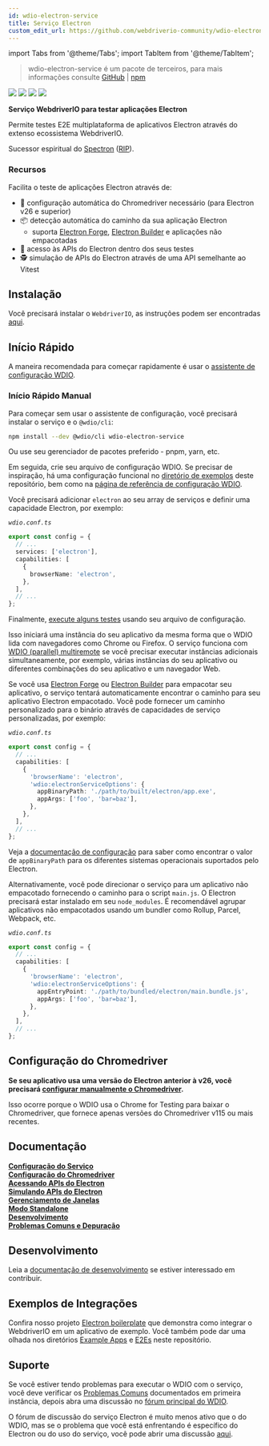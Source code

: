 ```yaml
---
id: wdio-electron-service
title: Serviço Electron
custom_edit_url: https://github.com/webdriverio-community/wdio-electron-service/edit/main/README.md
---
```


import Tabs from '@theme/Tabs';
import TabItem from '@theme/TabItem';

> wdio-electron-service é um pacote de terceiros, para mais informações consulte [GitHub](https://github.com/webdriverio-community/wdio-electron-service) | [npm](https://www.npmjs.com/package/wdio-electron-service)

<a href="https://www.npmjs.com/package/wdio-electron-service" alt="NPM Version">
  <img src="https://img.shields.io/npm/v/wdio-electron-service" /></a>
<a href="https://www.npmjs.com/package/wdio-electron-service/v/lts" alt="NPM LTS Version">
  <img src="https://img.shields.io/npm/v/wdio-electron-service/lts" /></a>
<a href="https://www.npmjs.com/package/wdio-electron-service/v/next" alt="NPM Next Version">
  <img src="https://img.shields.io/npm/v/wdio-electron-service/next" /></a>
<a href="https://www.npmjs.com/package/wdio-electron-service" alt="NPM Downloads">
  <img src="https://img.shields.io/npm/dw/wdio-electron-service" /></a>

<br />

**Serviço WebdriverIO para testar aplicações Electron**

Permite testes E2E multiplataforma de aplicativos Electron através do extenso ecossistema WebdriverIO.

Sucessor espiritual do [Spectron](https://github.com/electron-userland/spectron) ([RIP](https://github.com/electron-userland/spectron/issues/1045)).

### Recursos

Facilita o teste de aplicações Electron através de:

- 🚗 configuração automática do Chromedriver necessário (para Electron v26 e superior)
- 📦 detecção automática do caminho da sua aplicação Electron
  - suporta [Electron Forge](https://www.electronforge.io/), [Electron Builder](https://www.electron.build/) e aplicações não empacotadas
- 🧩 acesso às APIs do Electron dentro dos seus testes
- 🕵️ simulação de APIs do Electron através de uma API semelhante ao Vitest

## Instalação

Você precisará instalar o `WebdriverIO`, as instruções podem ser encontradas [aqui](https://webdriver.io/docs/gettingstarted).

## Início Rápido

A maneira recomendada para começar rapidamente é usar o [assistente de configuração WDIO](https://webdriver.io/docs/gettingstarted#initiate-a-webdriverio-setup).

### Início Rápido Manual

Para começar sem usar o assistente de configuração, você precisará instalar o serviço e o `@wdio/cli`:

```bash
npm install --dev @wdio/cli wdio-electron-service
```

Ou use seu gerenciador de pacotes preferido - pnpm, yarn, etc.

Em seguida, crie seu arquivo de configuração WDIO. Se precisar de inspiração, há uma configuração funcional no [diretório de exemplos](https://github.com/webdriverio-community/wdio-electron-service/blob/main/./example/wdio.conf.ts) deste repositório, bem como na [página de referência de configuração WDIO](https://webdriver.io/docs/configuration).

Você precisará adicionar `electron` ao seu array de serviços e definir uma capacidade Electron, por exemplo:

_`wdio.conf.ts`_

```ts
export const config = {
  // ...
  services: ['electron'],
  capabilities: [
    {
      browserName: 'electron',
    },
  ],
  // ...
};
```

Finalmente, [execute alguns testes](https://webdriver.io/docs/gettingstarted#run-test) usando seu arquivo de configuração.

Isso iniciará uma instância do seu aplicativo da mesma forma que o WDIO lida com navegadores como Chrome ou Firefox. O serviço funciona com [WDIO (parallel) multiremote](https://webdriver.io/docs/multiremote) se você precisar executar instâncias adicionais simultaneamente, por exemplo, várias instâncias do seu aplicativo ou diferentes combinações do seu aplicativo e um navegador Web.

Se você usa [Electron Forge](https://www.electronforge.io/) ou [Electron Builder](https://www.electron.build/) para empacotar seu aplicativo, o serviço tentará automaticamente encontrar o caminho para seu aplicativo Electron empacotado. Você pode fornecer um caminho personalizado para o binário através de capacidades de serviço personalizadas, por exemplo:

_`wdio.conf.ts`_

```ts
export const config = {
  // ...
  capabilities: [
    {
      'browserName': 'electron',
      'wdio:electronServiceOptions': {
        appBinaryPath: './path/to/built/electron/app.exe',
        appArgs: ['foo', 'bar=baz'],
      },
    },
  ],
  // ...
};
```

Veja a [documentação de configuração](https://github.com/webdriverio-community/wdio-electron-service/blob/main/./docs/configuration/service-configuration.md#appbinarypath) para saber como encontrar o valor de `appBinaryPath` para os diferentes sistemas operacionais suportados pelo Electron.

Alternativamente, você pode direcionar o serviço para um aplicativo não empacotado fornecendo o caminho para o script `main.js`. O Electron precisará estar instalado em seu `node_modules`. É recomendável agrupar aplicativos não empacotados usando um bundler como Rollup, Parcel, Webpack, etc.

_`wdio.conf.ts`_

```ts
export const config = {
  // ...
  capabilities: [
    {
      'browserName': 'electron',
      'wdio:electronServiceOptions': {
        appEntryPoint: './path/to/bundled/electron/main.bundle.js',
        appArgs: ['foo', 'bar=baz'],
      },
    },
  ],
  // ...
};
```

## Configuração do Chromedriver

**Se seu aplicativo usa uma versão do Electron anterior à v26, você precisará [configurar manualmente o Chromedriver](https://github.com/webdriverio-community/wdio-electron-service/blob/main/./docs/configuration/chromedriver-configuration.md#user-managed).**

Isso ocorre porque o WDIO usa o Chrome for Testing para baixar o Chromedriver, que fornece apenas versões do Chromedriver v115 ou mais recentes.

## Documentação

**[Configuração do Serviço](https://github.com/webdriverio-community/wdio-electron-service/blob/main/./docs/configuration/service-configuration.md)** \
**[Configuração do Chromedriver](https://github.com/webdriverio-community/wdio-electron-service/blob/main/./docs/configuration/chromedriver-configuration.md)** \
**[Acessando APIs do Electron](https://github.com/webdriverio-community/wdio-electron-service/blob/main/./docs/electron-apis/accessing-apis.md)** \
**[Simulando APIs do Electron](https://github.com/webdriverio-community/wdio-electron-service/blob/main/./docs/electron-apis/mocking-apis.md)** \
**[Gerenciamento de Janelas](https://github.com/webdriverio-community/wdio-electron-service/blob/main/./docs/window-management.md)** \
**[Modo Standalone](https://github.com/webdriverio-community/wdio-electron-service/blob/main/./docs/standalone-mode.md)** \
**[Desenvolvimento](https://github.com/webdriverio-community/wdio-electron-service/blob/main/./docs/development.md)** \
**[Problemas Comuns e Depuração](https://github.com/webdriverio-community/wdio-electron-service/blob/main/./docs/common-issues-debugging.md)**

## Desenvolvimento

Leia a [documentação de desenvolvimento](https://github.com/webdriverio-community/wdio-electron-service/blob/main/./docs/development.md) se estiver interessado em contribuir.

## Exemplos de Integrações

Confira nosso projeto [Electron boilerplate](https://github.com/webdriverio/electron-boilerplate) que demonstra como integrar o WebdriverIO em um aplicativo de exemplo. Você também pode dar uma olhada nos diretórios [Example Apps](https://github.com/webdriverio-community/wdio-electron-service/blob/main/./apps/) e [E2Es](https://github.com/webdriverio-community/wdio-electron-service/blob/main/./e2e/) neste repositório.

## Suporte

Se você estiver tendo problemas para executar o WDIO com o serviço, você deve verificar os [Problemas Comuns](https://github.com/webdriverio-community/wdio-electron-service/blob/main/./docs/common-issues.md) documentados em primeira instância, depois abra uma discussão no [fórum principal do WDIO](https://github.com/webdriverio/webdriverio/discussions).

O fórum de discussão do serviço Electron é muito menos ativo que o do WDIO, mas se o problema que você está enfrentando é específico do Electron ou do uso do serviço, você pode abrir uma discussão [aqui](https://github.com/webdriverio-community/wdio-electron-service/discussions).